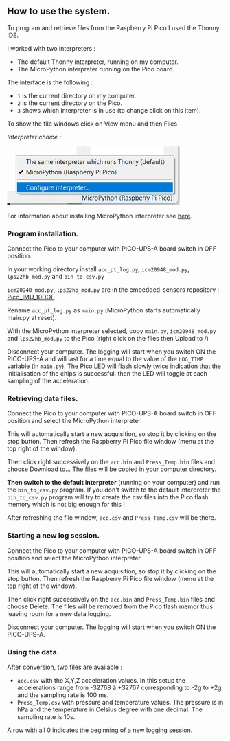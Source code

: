 ## How to use the system.

To program and retrieve files from the Raspberry Pi Pico I used the Thonny IDE.

I worked with two interpreters : 

- The default Thonny interpreter, running on my computer.
- The MicroPython interpreter running on the Pico board.

The interface is the following :



- `1` is the current directory on my computer.
- `2` is the current directory on the Pico.
- `3` shows which interpreter is in use (to change click on this item).

To show the file windows click on View menu and then Files

*Interpreter choice :*

![](choose_int.jpg)

For information about installing MicroPython interpreter see [here](https://www.raspberrypi.com/documentation/microcontrollers/micropython.html).

### Program installation.

Connect the Pico to your computer with PICO-UPS-A board switch in OFF position.

In your working directory install `acc_pt_log.py`, `icm20948_mod.py`, `lps22hb_mod.py` and `bin_to_csv.py`

`icm20948_mod.py`, `lps22hb_mod.py` are in the embedded-sensors repository : [Pico_IMU_10DOF](https://github.com/pcamus/embedded-sensors/tree/main/Pico_IMU_10DOF/my_IMU_code)

Rename `acc_pt_log.py` as `main.py` (MicroPython starts automatically main.py at reset).

With the MicroPython interpreter selected, copy `main.py`, `icm20948_mod.py` and `lps22hb_mod.py` to the Pico (right click on the files then Upload to /)

Disconnect your computer. The logging will start when you switch ON the PICO-UPS-A and will last for a time equal to the value of the `LOG_TIME` variable (in `main.py`). The Pico LED will flash slowly twice indication that the initialisation of the chips is successful, then the LED will toggle at each sampling of the acceleration.

### Retrieving data files.

Connect the Pico to your computer with PICO-UPS-A board switch in OFF position and select the MicroPython interpreter.

This will automatically start a new acquisition, so stop it by clicking on the stop button. Then refresh the Raspberry Pi Pico file window (menu at the top right of the window).

Then click right successively on the `acc.bin` and `Press_Temp.bin` files and choose Download to... The files will be copied in your computer directory.

**Then switch to the default interpreter** (running on your computer) and run the `bin_to_csv.py` program. If you don't switch to the default interpreter the `bin_to_csv.py` program will try to create the csv files into the Pico flash memory which is not big enough for this !

After refreshing the file window, `acc.csv` and `Press_Temp.csv` will be there.

### Starting a new log session.

Connect the Pico to your computer with PICO-UPS-A board switch in OFF position and select the MicroPython interpreter.

This will automatically start a new acquisition, so stop it by clicking on the stop button. Then refresh the Raspberry Pi Pico file window (menu at the top right of the window).

Then click right successively on the `acc.bin` and `Press_Temp.bin` files and choose Delete. The files will be removed from the Pico flash memor thus leaving room for a new data logging.

Disconnect your computer. The logging will start when you switch ON the PICO-UPS-A.

### Using the data.

After conversion, two files are available : 

- `acc.csv` with the X,Y,Z acceleration values. In this setup the accelerations range from -32768 à +32767 corresponding to -2g to +2g and the sampling rate is 100 ms.
- `Press_Temp.csv` with pressure and temperature values. The pressure is in hPa and the temperature in Celsius degree with one decimal. The sampling rate is 10s.

A row with all 0 indicates the beginning of a new logging session.
